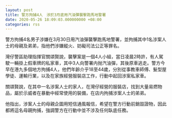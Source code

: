 ```yaml
---
layout: post
title: 警方拘捕4人　涉於3月底用汽油彈襲擊跑馬地警署
date: 2020-05-26 18:09:03.000000000 +08:00
categories: rss
---
```


警方拘捕4名男子涉嫌在3月30日用汽油彈襲擊跑馬地警署，並拘捕其中1名涉案人士的母親及弟弟，指他們涉嫌縱火、妨礙司法公正等罪名。

灣仔警區助理指揮官關頌賢說，襲擊案是一個4人小組，當日凌晨2時許，有人駕駛一輛掛上假車牌的私家車，其中3人向警署内抛汽油彈，其後原車逃走。警方今早在港九多個地方拘捕4人，他們年齡介乎18至44歲，分別從事教車師傅、髮型屋學徒、運輸行業，以及在家族經營服裝店工作，行動中起回涉案私家車。

關頌賢說，在其中一名涉案人士的家人，在灣仔經營的服裝店，找到大量易燃物品，屬於示威者在暴動中經常使用的裝備，在店内拘捕涉案人士的弟弟。

他指出，涉案人士的母親企圖用短信通風報信，希望在警方行動前銷毀證物，因此都將這名母親拘捕，強調警方在行動中並不涉及任何臥底任務。
